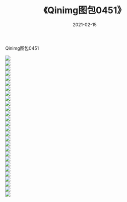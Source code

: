 ﻿---
layout: post
title:  《Qinimg图包0451》
date:   2021-02-15
img: http://imgx.orgx.ga/Qinimg图包/Qinimg图包0451/000.jpg
categories: [美女, 清纯, 唯美]
---

Qinimg图包0451

 ![](http://imgx.orgx.ga/Qinimg图包/Qinimg图包0451/001.jpg) <br>![](http://imgx.orgx.ga/Qinimg图包/Qinimg图包0451/002.jpg) <br>![](http://imgx.orgx.ga/Qinimg图包/Qinimg图包0451/003.jpg) <br>![](http://imgx.orgx.ga/Qinimg图包/Qinimg图包0451/004.jpg) <br>![](http://imgx.orgx.ga/Qinimg图包/Qinimg图包0451/005.jpg) <br>![](http://imgx.orgx.ga/Qinimg图包/Qinimg图包0451/006.jpg) <br>![](http://imgx.orgx.ga/Qinimg图包/Qinimg图包0451/007.jpg) <br>![](http://imgx.orgx.ga/Qinimg图包/Qinimg图包0451/008.jpg) <br>![](http://imgx.orgx.ga/Qinimg图包/Qinimg图包0451/009.jpg) <br>![](http://imgx.orgx.ga/Qinimg图包/Qinimg图包0451/010.jpg) <br>![](http://imgx.orgx.ga/Qinimg图包/Qinimg图包0451/011.jpg) <br>![](http://imgx.orgx.ga/Qinimg图包/Qinimg图包0451/012.jpg) <br>![](http://imgx.orgx.ga/Qinimg图包/Qinimg图包0451/013.jpg) <br>![](http://imgx.orgx.ga/Qinimg图包/Qinimg图包0451/014.jpg) <br>![](http://imgx.orgx.ga/Qinimg图包/Qinimg图包0451/015.jpg) <br>![](http://imgx.orgx.ga/Qinimg图包/Qinimg图包0451/016.jpg) <br>![](http://imgx.orgx.ga/Qinimg图包/Qinimg图包0451/017.jpg) <br>![](http://imgx.orgx.ga/Qinimg图包/Qinimg图包0451/018.jpg) <br>![](http://imgx.orgx.ga/Qinimg图包/Qinimg图包0451/019.jpg) <br>![](http://imgx.orgx.ga/Qinimg图包/Qinimg图包0451/020.jpg) <br>![](http://imgx.orgx.ga/Qinimg图包/Qinimg图包0451/021.jpg) <br>![](http://imgx.orgx.ga/Qinimg图包/Qinimg图包0451/022.jpg) <br>![](http://imgx.orgx.ga/Qinimg图包/Qinimg图包0451/023.jpg) <br>![](http://imgx.orgx.ga/Qinimg图包/Qinimg图包0451/024.jpg) <br>![](http://imgx.orgx.ga/Qinimg图包/Qinimg图包0451/025.jpg) <br>![](http://imgx.orgx.ga/Qinimg图包/Qinimg图包0451/026.jpg) <br>![](http://imgx.orgx.ga/Qinimg图包/Qinimg图包0451/027.jpg) <br>![](http://imgx.orgx.ga/Qinimg图包/Qinimg图包0451/028.jpg) <br>